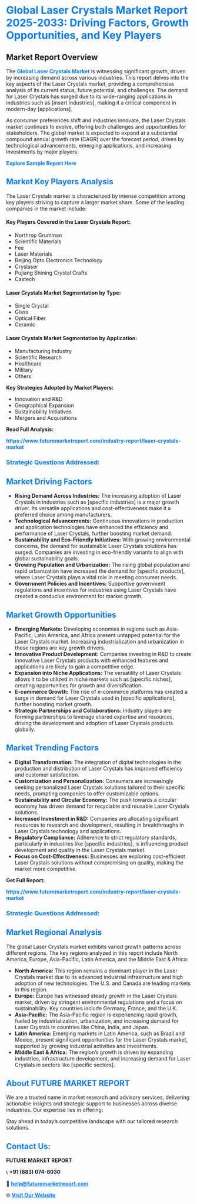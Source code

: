 <h1 style="color: #007BFF;">Global Laser Crystals Market Report 2025-2033: Driving Factors, Growth Opportunities, and Key Players</h1>

<section id="overview">
<h2>Market Report Overview</h2>
<p>The <a href="https://www.futuremarketreport.com/industry-report/laser-crystals-market" style="color: #007BFF; text-decoration: none;"><strong>Global Laser Crystals Market</strong></a> is witnessing significant growth, driven by increasing demand across various industries. This report delves into the key aspects of the Laser Crystals market, providing a comprehensive analysis of its current status, future potential, and challenges. The demand for Laser Crystals has surged due to its wide-ranging applications in industries such as [insert industries], making it a critical component in modern-day [applications].</p>
<p>As consumer preferences shift and industries innovate, the Laser Crystals market continues to evolve, offering both challenges and opportunities for stakeholders. The global market is expected to expand at a substantial compound annual growth rate (CAGR) over the forecast period, driven by technological advancements, emerging applications, and increasing investments by major players.</p>
</section>

<section id="overview">
<p><a href="https://www.futuremarketreport.com/request-sample/reportId=31562" style="color: #007BFF; text-decoration: none;"><strong>Explore Sample Report Here</strong></a></p>
</section>

<section id="key-players">
<h2 style="color: #007BFF;">Market Key Players Analysis</h2>
<p>The Laser Crystals market is characterized by intense competition among key players striving to capture a larger market share. Some of the leading companies in the market include:</p>
<h4>Key Players Covered in the Laser Crystals Report:</h4>
<ul><li>Northrop Grumman</li><li>Scientific Materials</li><li>Fee</li><li>Laser Materials</li><li>Beijing Opto Electronics Technology</li><li>Cryslaser</li><li>Pujiang Shining Crystal Crafts</li><li>Castech</li></ul>
<h4>Laser Crystals Market Segmentation by Type:</h4>
<ul><li>Single Crystal</li><li>Glass</li><li>Optical Fiber</li><li>Ceramic</li></ul>

<h4>Laser Crystals Market Segmentation by Application:</h4>
<ul><li>Manufacturing Industry</li><li>Scientific Research</li><li>Healthcare</li><li>Military</li><li>Others</li></ul>
<p><strong>Key Strategies Adopted by Market Players:</strong></p>
<ul>
<li>Innovation and R&D</li>
<li>Geographical Expansion</li>
<li>Sustainability Initiatives</li>
<li>Mergers and Acquisitions</li>
</ul>
</section>

<section>
<p><strong>Read Full Analysis: </strong></p><a href="https://www.futuremarketreport.com/industry-report/laser-crystals-market" style="color: #007BFF; text-decoration: none;"><strong>https://www.futuremarketreport.com/industry-report/laser-crystals-market</strong></a>
<h3 style="color: #007BFF;">Strategic Questions Addressed:</h3>
</section>

<section id="driving-factors">
<h2 style="color: #007BFF;">Market Driving Factors</h2>
<ul>
<li><strong>Rising Demand Across Industries:</strong> The increasing adoption of Laser Crystals in industries such as [specific industries] is a major growth driver. Its versatile applications and cost-effectiveness make it a preferred choice among manufacturers.</li>
<li><strong>Technological Advancements:</strong> Continuous innovations in production and application technologies have enhanced the efficiency and performance of Laser Crystals, further boosting market demand.</li>
<li><strong>Sustainability and Eco-Friendly Initiatives:</strong> With growing environmental concerns, the demand for sustainable Laser Crystals solutions has surged. Companies are investing in eco-friendly variants to align with global sustainability goals.</li>
<li><strong>Growing Population and Urbanization:</strong> The rising global population and rapid urbanization have increased the demand for [specific products], where Laser Crystals plays a vital role in meeting consumer needs.</li>
<li><strong>Government Policies and Incentives:</strong> Supportive government regulations and incentives for industries using Laser Crystals have created a conducive environment for market growth.</li>
</ul>
</section>

<section id="growth-opportunities">
<h2 style="color: #007BFF;">Market Growth Opportunities</h2>
<ul>
<li><strong>Emerging Markets:</strong> Developing economies in regions such as Asia-Pacific, Latin America, and Africa present untapped potential for the Laser Crystals market. Increasing industrialization and urbanization in these regions are key growth drivers.</li>
<li><strong>Innovative Product Development:</strong> Companies investing in R&D to create innovative Laser Crystals products with enhanced features and applications are likely to gain a competitive edge.</li>
<li><strong>Expansion into Niche Applications:</strong> The versatility of Laser Crystals allows it to be utilized in niche markets such as [specific niches], creating opportunities for growth and diversification.</li>
<li><strong>E-commerce Growth:</strong> The rise of e-commerce platforms has created a surge in demand for Laser Crystals used in [specific applications], further boosting market growth.</li>
<li><strong>Strategic Partnerships and Collaborations:</strong> Industry players are forming partnerships to leverage shared expertise and resources, driving the development and adoption of Laser Crystals products globally.</li>
</ul>
</section>

<section id="trending-factors">
<h2 style="color: #007BFF;">Market Trending Factors</h2>
<ul>
<li><strong>Digital Transformation:</strong> The integration of digital technologies in the production and distribution of Laser Crystals has improved efficiency and customer satisfaction.</li>
<li><strong>Customization and Personalization:</strong> Consumers are increasingly seeking personalized Laser Crystals solutions tailored to their specific needs, prompting companies to offer customizable options.</li>
<li><strong>Sustainability and Circular Economy:</strong> The push towards a circular economy has driven demand for recyclable and reusable Laser Crystals solutions.</li>
<li><strong>Increased Investment in R&D:</strong> Companies are allocating significant resources to research and development, resulting in breakthroughs in Laser Crystals technology and applications.</li>
<li><strong>Regulatory Compliance:</strong> Adherence to strict regulatory standards, particularly in industries like [specific industries], is influencing product development and quality in the Laser Crystals market.</li>
<li><strong>Focus on Cost-Effectiveness:</strong> Businesses are exploring cost-efficient Laser Crystals solutions without compromising on quality, making the market more competitive.</li>
</ul>
</section>

<section>
<p><strong>Get Full Report: </strong></p><a href="https://www.futuremarketreport.com/industry-report/laser-crystals-market" style="color: #007BFF; text-decoration: none;"><strong>https://www.futuremarketreport.com/industry-report/laser-crystals-market</strong></a>
<h3 style="color: #007BFF;">Strategic Questions Addressed:</h3>
</section>


<section id="regional-analysis">
<h2 style="color: #007BFF;">Market Regional Analysis</h2>
<p>The global Laser Crystals market exhibits varied growth patterns across different regions. The key regions analyzed in this report include North America, Europe, Asia-Pacific, Latin America, and the Middle East & Africa:</p>
<ul>
<li><strong>North America:</strong> This region remains a dominant player in the Laser Crystals market due to its advanced industrial infrastructure and high adoption of new technologies. The U.S. and Canada are leading markets in this region.</li>
<li><strong>Europe:</strong> Europe has witnessed steady growth in the Laser Crystals market, driven by stringent environmental regulations and a focus on sustainability. Key countries include Germany, France, and the U.K.</li>
<li><strong>Asia-Pacific:</strong> The Asia-Pacific region is experiencing rapid growth, fueled by industrialization, urbanization, and increasing demand for Laser Crystals in countries like China, India, and Japan.</li>
<li><strong>Latin America:</strong> Emerging markets in Latin America, such as Brazil and Mexico, present significant opportunities for the Laser Crystals market, supported by growing industrial activities and investments.</li>
<li><strong>Middle East & Africa:</strong> The region’s growth is driven by expanding industries, infrastructure development, and increasing demand for Laser Crystals in sectors like [specific sectors].</li>
</ul>
</section>

<footer>
<h2 style="color: #007BFF;">About FUTURE MARKET REPORT</h2>
<p>We are a trusted name in market research and advisory services, delivering actionable insights and strategic support to businesses across diverse industries. Our expertise lies in offering:</p>

<p>Stay ahead in today’s competitive landscape with our tailored research solutions.</p>

<h2 style="color: #007BFF;">Contact Us:</h2>
<p><strong>FUTURE MARKET REPORT</strong></p>
<p>📞 <strong>+91 (883) 074-8030</strong></p>
<p>📧 <strong><a href="mailto:help@futuremarketreport.com" style="color: #007BFF;">help@futuremarketreport.com</a></strong></p>
<p>🌐 <strong><a href="https://www.futuremarketreport.com/" style="color: #007BFF;">Visit Our Website</a></strong></p>
</footer>